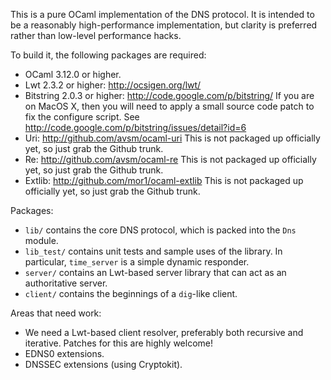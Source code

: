 This is a pure OCaml implementation of the DNS protocol.  It is intended to be
a reasonably high-performance implementation, but clarity is preferred rather
than low-level performance hacks.

To build it, the following packages are required:

* OCaml 3.12.0 or higher.
* Lwt 2.3.2 or higher: http://ocsigen.org/lwt/
* Bitstring 2.0.3 or higher: http://code.google.com/p/bitstring/
  If you are on MacOS X, then you will need to apply a small source code
  patch to fix the configure script.
  See http://code.google.com/p/bitstring/issues/detail?id=6
* Uri: http://github.com/avsm/ocaml-uri
  This is not packaged up officially yet, so just grab the Github trunk.
* Re: http://github.com/avsm/ocaml-re
  This is not packaged up officially yet, so just grab the Github trunk.
* Extlib: http://github.com/mor1/ocaml-extlib
  This is not packaged up officially yet, so just grab the Github trunk.

Packages:

* `lib/` contains the core DNS protocol, which is packed into the `Dns` module.
* `lib_test/` contains unit tests and sample uses of the library.
  In particular, `time_server` is a simple dynamic responder.
* `server/` contains an Lwt-based server library that can act as an
  authoritative server.
* `client/` contains the beginnings of a `dig`-like client.

Areas that need work:

* We need a Lwt-based client resolver, preferably both recursive
  and iterative. Patches for this are highly welcome!
* EDNS0 extensions.
* DNSSEC extensions (using Cryptokit).
